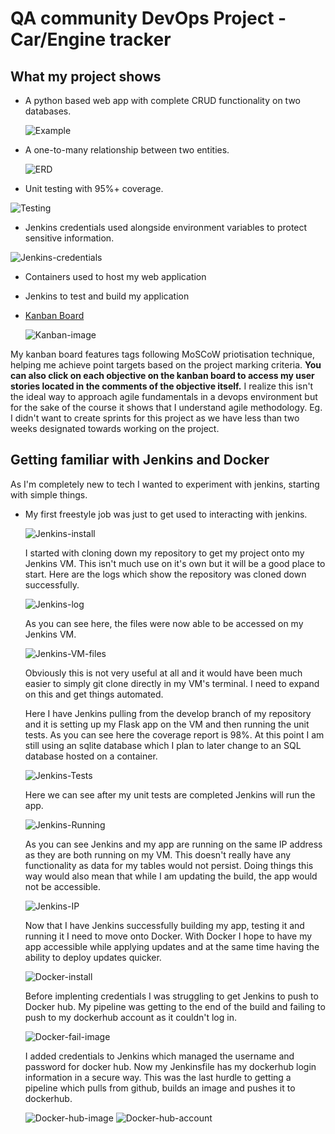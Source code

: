 # QA community DevOps Project - Car/Engine tracker

## What my project shows

* A python based web app with complete CRUD functionality on two databases. 

  ![Example](https://i.ibb.co/Yyg7WqR/Project-example.png)
* A one-to-many relationship between two entities.

  ![ERD](https://i.ibb.co/RYcYBz3/ERD-first.png)
* Unit testing with 95%+ coverage. 

![Testing](https://i.ibb.co/C8J4y93/Test-coverage.png)

* Jenkins credentials used alongside environment variables to protect sensitive information.

![Jenkins-credentials](https://i.ibb.co/2N2cLHP/Jenkins-credentials.png)

* Containers used to host my web application
* Jenkins to test and build my application

* [Kanban Board](https://github.com/users/GooeyG/projects/1/views/1)

  ![Kanban-image](https://i.ibb.co/RjRWSTB/Kanban-Board.png)

My kanban board features tags following MoSCoW priotisation technique, helping me achieve point targets based on the project marking criteria.
**You can also click on each objective on the kanban board to access my user stories located in the comments of the objective itself.**
I realize this isn't the ideal way to approach agile fundamentals in a devops environment but for the sake of the course it shows that I understand agile methodology. Eg. I didn't want to create sprints for this project as we have less than two weeks designated towards working on the project.
 
## Getting familiar with Jenkins and Docker

As I'm completely new to tech I wanted to experiment with jenkins, starting with simple things.

* My first freestyle job was just to get used to interacting with jenkins.

  ![Jenkins-install](https://i.ibb.co/ysQ51TR/Installing-Jenkins.png)

  I started with cloning down my repository to get my project onto my Jenkins VM. This isn't much use on it's own but it will be a good place to start. Here are the logs which show the repository was cloned down successfully.

  ![Jenkins-log](https://i.ibb.co/DK6Qxxc/Jenkins-clone-github.png)

  As you can see here, the files were now able to be accessed on my Jenkins VM.

  ![Jenkins-VM-files](https://i.ibb.co/znfpsC5/Jenkins-clone-confirmed.png)

  Obviously this is not very useful at all and it would have been much easier to simply git clone directly in my VM's terminal. I need to expand on this and get things automated.

  Here I have Jenkins pulling from the develop branch of my repository and it is setting up my Flask app on the VM and then running the unit tests. As you can see here the coverage report is 98%. At this point I am still using an sqlite database which I plan to later change to an SQL database hosted on a container.

  ![Jenkins-Tests](https://i.imgur.com/PgA0UZg.png)

  Here we can see after my unit tests are completed Jenkins will run the app.

  ![Jenkins-Running](https://i.ibb.co/ZGT33k4/Jenkins-running.png)

  As you can see Jenkins and my app are running on the same IP address as they are both running on my VM. This doesn't really have any functionality as data for my tables would not persist. Doing things this way would also mean that while I am updating the build, the app would not be accessible. 

  ![Jenkins-IP](https://i.ibb.co/1rgxYF5/Jenkins-running1.png)

   Now that I have Jenkins successfully building my app, testing it and running it I need to move onto Docker. With Docker I hope to have my app accessible while applying updates and at the same time having the ability to deploy updates quicker.

  ![Docker-install](https://i.ibb.co/HPh4t5g/Docker-installation.png)

  Before implenting credentials I was struggling to get Jenkins to push to Docker hub. My pipeline was getting to the end of the build and failing to push to my dockerhub account as it couldn't log in.

  ![Docker-fail-image](https://i.ibb.co/LvgyM76/Docker-Image-Fail.png)

  I added credentials to Jenkins which managed the username and password for docker hub. Now my Jenkinsfile has my dockerhub login information in a secure way. This was the last hurdle to getting a pipeline which pulls from github, builds an image and pushes it to dockerhub.

  ![Docker-hub-image](https://i.ibb.co/xsscsHz/Docker-Image-built.png)
  ![Docker-hub-account](https://i.ibb.co/6ZGPnvk/Dockerhub-Image.png)
